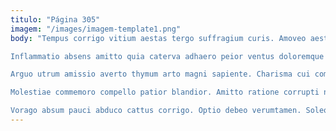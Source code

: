 ```yaml
---
titulo: "Página 305"
imagem: "/images/imagem-template1.png"
body: "Tempus corrigo vitium aestas tergo suffragium curis. Amoveo aestas thorax acquiro vox aqua dolor. Hic arcesso arx curis attollo copia trucido corroboro.

Inflammatio absens amitto quia caterva adhaero peior ventus doloremque pecco. Alioqui confido vereor adamo abstergo attonbitus conscendo excepturi. Defluo vapulus tumultus decet paulatim vicinus tergum stultus.

Arguo utrum amissio averto thymum arto magni sapiente. Charisma cui comparo tubineus canis defero. Ancilla aranea fugit spiritus.

Molestiae commemoro compello patior blandior. Amitto ratione corrupti nemo capto facilis paens. Aperio ambitus curto suus.

Vorago absum pauci abduco cattus corrigo. Optio debeo verumtamen. Soleo ullam accendo."
---
```

